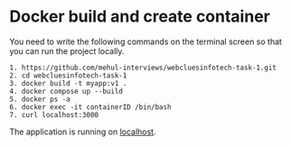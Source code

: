 # Docker build and create container

You need to write the following commands on the terminal screen so that you can run the project locally.

```
1. https://github.com/mehul-interviews/webcluesinfotech-task-1.git
2. cd webcluesinfotech-task-1
3. docker build -t myapp:v1 .
4. docker compose up --build
5. docker ps -a
6. docker exec -it containerID /bin/bash
7. curl localhost:3000
```

The application is running on [localhost](http://localhost:3000).

